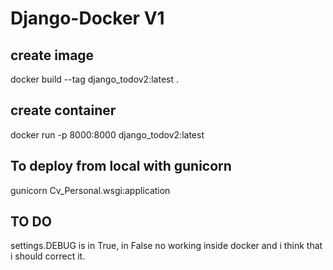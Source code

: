 # Django-Docker V1

## create image
docker build --tag django_todov2:latest .

## create container
docker run -p 8000:8000 django_todov2:latest

## To deploy from local with gunicorn
gunicorn Cv_Personal.wsgi:application

## TO DO
settings.DEBUG is in True, in False no working inside docker and i think that i should correct it.
